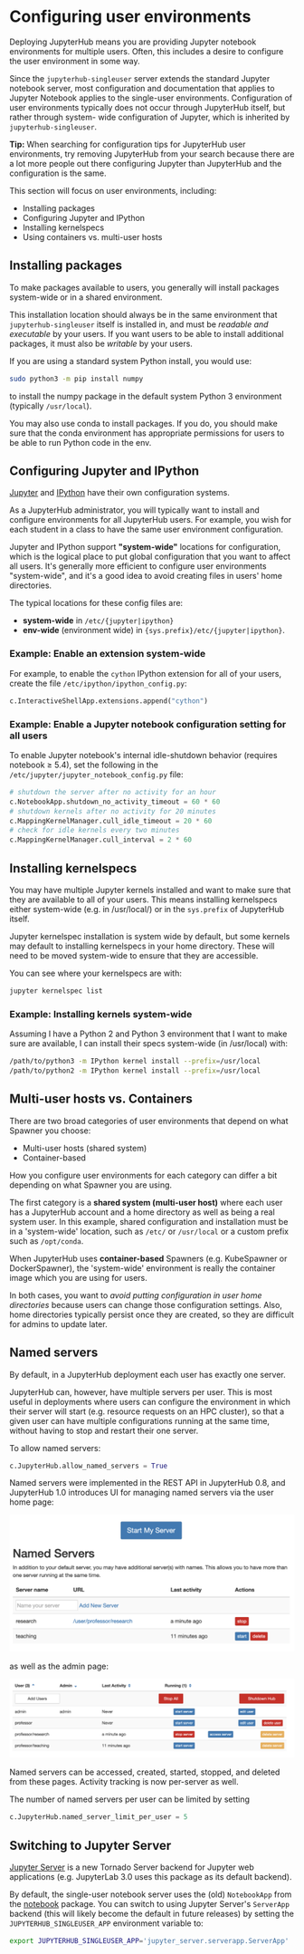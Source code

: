 # Configuring user environments

Deploying JupyterHub means you are providing Jupyter notebook environments for
multiple users. Often, this includes a desire to configure the user
environment in some way.

Since the `jupyterhub-singleuser` server extends the standard Jupyter notebook
server, most configuration and documentation that applies to Jupyter Notebook
applies to the single-user environments. Configuration of user environments
typically does not occur through JupyterHub itself, but rather through system-
wide configuration of Jupyter, which is inherited by `jupyterhub-singleuser`.

**Tip:** When searching for configuration tips for JupyterHub user
environments, try removing JupyterHub from your search because there are a lot
more people out there configuring Jupyter than JupyterHub and the
configuration is the same.

This section will focus on user environments, including:

- Installing packages
- Configuring Jupyter and IPython
- Installing kernelspecs
- Using containers vs. multi-user hosts

## Installing packages

To make packages available to users, you generally will install packages
system-wide or in a shared environment.

This installation location should always be in the same environment that
`jupyterhub-singleuser` itself is installed in, and must be _readable and
executable_ by your users. If you want users to be able to install additional
packages, it must also be _writable_ by your users.

If you are using a standard system Python install, you would use:

```bash
sudo python3 -m pip install numpy
```

to install the numpy package in the default system Python 3 environment
(typically `/usr/local`).

You may also use conda to install packages. If you do, you should make sure
that the conda environment has appropriate permissions for users to be able to
run Python code in the env.

## Configuring Jupyter and IPython

[Jupyter](https://jupyter-notebook.readthedocs.io/en/stable/config_overview.html)
and [IPython](https://ipython.readthedocs.io/en/stable/development/config.html)
have their own configuration systems.

As a JupyterHub administrator, you will typically want to install and configure
environments for all JupyterHub users. For example, you wish for each student in
a class to have the same user environment configuration.

Jupyter and IPython support **"system-wide"** locations for configuration, which
is the logical place to put global configuration that you want to affect all
users. It's generally more efficient to configure user environments "system-wide",
and it's a good idea to avoid creating files in users' home directories.

The typical locations for these config files are:

- **system-wide** in `/etc/{jupyter|ipython}`
- **env-wide** (environment wide) in `{sys.prefix}/etc/{jupyter|ipython}`.

### Example: Enable an extension system-wide

For example, to enable the `cython` IPython extension for all of your users,
create the file `/etc/ipython/ipython_config.py`:

```python
c.InteractiveShellApp.extensions.append("cython")
```

### Example: Enable a Jupyter notebook configuration setting for all users

To enable Jupyter notebook's internal idle-shutdown behavior (requires
notebook ≥ 5.4), set the following in the `/etc/jupyter/jupyter_notebook_config.py`
file:

```python
# shutdown the server after no activity for an hour
c.NotebookApp.shutdown_no_activity_timeout = 60 * 60
# shutdown kernels after no activity for 20 minutes
c.MappingKernelManager.cull_idle_timeout = 20 * 60
# check for idle kernels every two minutes
c.MappingKernelManager.cull_interval = 2 * 60
```

## Installing kernelspecs

You may have multiple Jupyter kernels installed and want to make sure that
they are available to all of your users. This means installing kernelspecs
either system-wide (e.g. in /usr/local/) or in the `sys.prefix` of JupyterHub
itself.

Jupyter kernelspec installation is system wide by default, but some kernels
may default to installing kernelspecs in your home directory. These will need
to be moved system-wide to ensure that they are accessible.

You can see where your kernelspecs are with:

```bash
jupyter kernelspec list
```

### Example: Installing kernels system-wide

Assuming I have a Python 2 and Python 3 environment that I want to make
sure are available, I can install their specs system-wide (in /usr/local) with:

```bash
/path/to/python3 -m IPython kernel install --prefix=/usr/local
/path/to/python2 -m IPython kernel install --prefix=/usr/local
```

## Multi-user hosts vs. Containers

There are two broad categories of user environments that depend on what
Spawner you choose:

- Multi-user hosts (shared system)
- Container-based

How you configure user environments for each category can differ a bit
depending on what Spawner you are using.

The first category is a **shared system (multi-user host)** where
each user has a JupyterHub account and a home directory as well as being
a real system user. In this example, shared configuration and installation
must be in a 'system-wide' location, such as `/etc/` or `/usr/local`
or a custom prefix such as `/opt/conda`.

When JupyterHub uses **container-based** Spawners (e.g. KubeSpawner or
DockerSpawner), the 'system-wide' environment is really the container image
which you are using for users.

In both cases, you want to _avoid putting configuration in user home
directories_ because users can change those configuration settings. Also,
home directories typically persist once they are created, so they are
difficult for admins to update later.

## Named servers

By default, in a JupyterHub deployment each user has exactly one server.

JupyterHub can, however, have multiple servers per user.
This is most useful in deployments where users can configure the environment
in which their server will start (e.g. resource requests on an HPC cluster),
so that a given user can have multiple configurations running at the same time,
without having to stop and restart their one server.

To allow named servers:

```python
c.JupyterHub.allow_named_servers = True
```

Named servers were implemented in the REST API in JupyterHub 0.8,
and JupyterHub 1.0 introduces UI for managing named servers via the user home page:

![named servers on the home page](../images/named-servers-home.png)

as well as the admin page:

![named servers on the admin page](../images/named-servers-admin.png)

Named servers can be accessed, created, started, stopped, and deleted
from these pages. Activity tracking is now per-server as well.

The number of named servers per user can be limited by setting

```python
c.JupyterHub.named_server_limit_per_user = 5
```

## Switching to Jupyter Server

[Jupyter Server](https://jupyter-server.readthedocs.io/en/latest/) is a new Tornado Server backend for Jupyter web applications (e.g. JupyterLab 3.0 uses this package as its default backend).

By default, the single-user notebook server uses the (old) `NotebookApp` from the [notebook](https://github.com/jupyter/notebook) package. You can switch to using Jupyter Server's `ServerApp` backend (this will likely become the default in future releases) by setting the `JUPYTERHUB_SINGLEUSER_APP` environment variable to:

```bash
export JUPYTERHUB_SINGLEUSER_APP='jupyter_server.serverapp.ServerApp'
```
